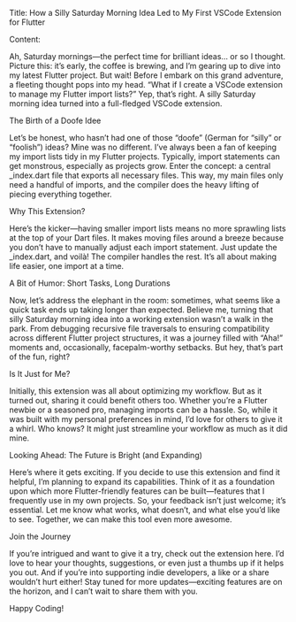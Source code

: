 Title:
How a Silly Saturday Morning Idea Led to My First VSCode Extension for Flutter

Content:

Ah, Saturday mornings—the perfect time for brilliant ideas… or so I thought. Picture this: it’s early, the coffee is brewing, and I’m gearing up to dive into my latest Flutter project. But wait! Before I embark on this grand adventure, a fleeting thought pops into my head. “What if I create a VSCode extension to manage my Flutter import lists?” Yep, that’s right. A silly Saturday morning idea turned into a full-fledged VSCode extension.

The Birth of a Doofe Idee

Let’s be honest, who hasn’t had one of those “doofe” (German for “silly” or “foolish”) ideas? Mine was no different. I’ve always been a fan of keeping my import lists tidy in my Flutter projects. Typically, import statements can get monstrous, especially as projects grow. Enter the concept: a central _index.dart file that exports all necessary files. This way, my main files only need a handful of imports, and the compiler does the heavy lifting of piecing everything together.

Why This Extension?

Here’s the kicker—having smaller import lists means no more sprawling lists at the top of your Dart files. It makes moving files around a breeze because you don’t have to manually adjust each import statement. Just update the _index.dart, and voilà! The compiler handles the rest. It’s all about making life easier, one import at a time.

A Bit of Humor: Short Tasks, Long Durations

Now, let’s address the elephant in the room: sometimes, what seems like a quick task ends up taking longer than expected. Believe me, turning that silly Saturday morning idea into a working extension wasn’t a walk in the park. From debugging recursive file traversals to ensuring compatibility across different Flutter project structures, it was a journey filled with “Aha!” moments and, occasionally, facepalm-worthy setbacks. But hey, that’s part of the fun, right?

Is It Just for Me?

Initially, this extension was all about optimizing my workflow. But as it turned out, sharing it could benefit others too. Whether you’re a Flutter newbie or a seasoned pro, managing imports can be a hassle. So, while it was built with my personal preferences in mind, I’d love for others to give it a whirl. Who knows? It might just streamline your workflow as much as it did mine.

Looking Ahead: The Future is Bright (and Expanding)

Here’s where it gets exciting. If you decide to use this extension and find it helpful, I’m planning to expand its capabilities. Think of it as a foundation upon which more Flutter-friendly features can be built—features that I frequently use in my own projects. So, your feedback isn’t just welcome; it’s essential. Let me know what works, what doesn’t, and what else you’d like to see. Together, we can make this tool even more awesome.

Join the Journey

If you’re intrigued and want to give it a try, check out the extension here. I’d love to hear your thoughts, suggestions, or even just a thumbs up if it helps you out. And if you’re into supporting indie developers, a like or a share wouldn’t hurt either! Stay tuned for more updates—exciting features are on the horizon, and I can’t wait to share them with you.

Happy Coding!